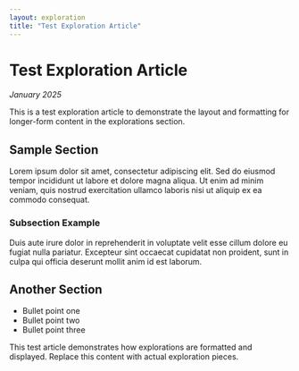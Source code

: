 ```yaml
---
layout: exploration
title: "Test Exploration Article"
---
```


# Test Exploration Article

*January 2025*

This is a test exploration article to demonstrate the layout and formatting for longer-form content in the explorations section.

## Sample Section

Lorem ipsum dolor sit amet, consectetur adipiscing elit. Sed do eiusmod tempor incididunt ut labore et dolore magna aliqua. Ut enim ad minim veniam, quis nostrud exercitation ullamco laboris nisi ut aliquip ex ea commodo consequat.

### Subsection Example

Duis aute irure dolor in reprehenderit in voluptate velit esse cillum dolore eu fugiat nulla pariatur. Excepteur sint occaecat cupidatat non proident, sunt in culpa qui officia deserunt mollit anim id est laborum.

## Another Section

- Bullet point one
- Bullet point two
- Bullet point three

This test article demonstrates how explorations are formatted and displayed. Replace this content with actual exploration pieces.

